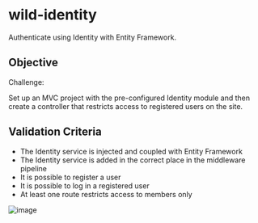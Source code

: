 # wild-identity
Authenticate using Identity with Entity Framework.

## Objective

Challenge:

Set up an MVC project with the pre-configured Identity module and then create a controller that restricts access to registered users on the site.

## Validation Criteria

- The Identity service is injected and coupled with Entity Framework
- The Identity service is added in the correct place in the middleware pipeline
- It is possible to register a user
- It is possible to log in a registered user
- At least one route restricts access to members only

![image](https://image.noelshack.com/fichiers/2024/21/4/1716490509-screenshot-2024-05-23-205204.png)
